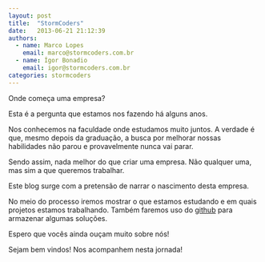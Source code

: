 ```yaml
---
layout: post
title:  "StormCoders"
date:   2013-06-21 21:12:39
authors:
  - name: Marco Lopes
    email: marco@stormcoders.com.br
  - name: Ígor Bonadio
    email: igor@stormcoders.com.br
categories: stormcoders
---
```


Onde começa uma empresa?

Esta é a pergunta que estamos nos fazendo há alguns anos.

Nos conhecemos na faculdade onde estudamos muito juntos. A verdade é que, mesmo depois da graduação, a busca por melhorar nossas habilidades não parou e provavelmente nunca vai parar.

Sendo assim, nada melhor do que criar uma empresa. Não qualquer uma, mas sim a que queremos trabalhar.

Este blog surge com a pretensão de narrar o nascimento desta empresa.

No meio do processo iremos mostrar o que estamos estudando e em quais projetos estamos trabalhando. Também faremos uso do [github][github-stormcoders] para armazenar algumas soluções.

Espero que vocês ainda ouçam muito sobre nós!

Sejam bem vindos! Nos acompanhem nesta jornada!

[github-stormcoders]: https://github.com/stormcoders

<!-- break -->